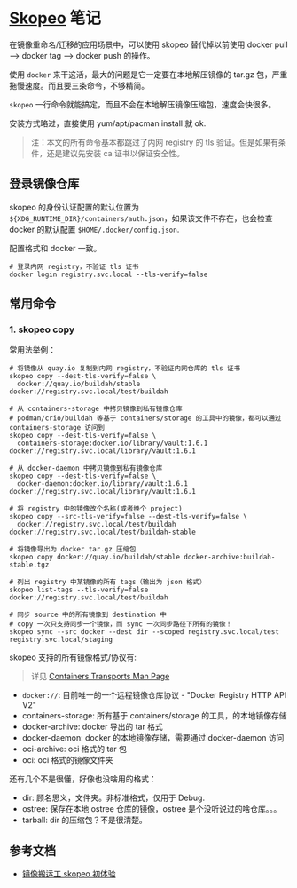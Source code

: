 # [Skopeo](https://github.com/containers/skopeo) 笔记

在镜像重命名/迁移的应用场景中，可以使用 skopeo 替代掉以前使用 docker pull –> docker tag –> docker push 的操作。

使用 `docker` 来干这活，最大的问题是它一定要在本地解压镜像的 tar.gz 包，严重拖慢速度。而且要三条命令，不够精简。

`skopeo` 一行命令就能搞定，而且不会在本地解压镜像压缩包，速度会快很多。

安装方式略过，直接使用 yum/apt/pacman install 就 ok.

>注：本文的所有命令基本都跳过了内网 registry 的 tls 验证。但是如果有条件，还是建议先安装 ca 证书以保证安全性。

## 登录镜像仓库

skopeo 的身份认证配置的默认位置为 ` ${XDG_RUNTIME_DIR}/containers/auth.json`，如果该文件不存在，也会检查 docker 的默认配置 `$HOME/.docker/config.json`.

配置格式和 docker 一致。

```
# 登录内网 registry，不验证 tls 证书
docker login registry.svc.local --tls-verify=false
```

## 常用命令

### 1. skopeo copy

常用法举例：
```shell
# 将镜像从 quay.io 复制到内网 registry，不验证内网仓库的 tls 证书 
skopeo copy --dest-tls-verify=false \
  docker://quay.io/buildah/stable docker://registry.svc.local/test/buildah
  
# 从 containers-storage 中拷贝镜像到私有镜像仓库
# podman/crio/buildah 等基于 containers/storage 的工具中的镜像，都可以通过 containers-storage 访问到
skopeo copy --dest-tls-verify=false \
  containers-storage:docker.io/library/vault:1.6.1 docker://registry.svc.local/library/vault:1.6.1 

# 从 docker-daemon 中拷贝镜像到私有镜像仓库
skopeo copy --dest-tls-verify=false \
  docker-daemon:docker.io/library/vault:1.6.1 docker://registry.svc.local/library/vault:1.6.1 

# 将 registry 中的镜像改个名称(或者换个 project)
skopeo copy --src-tls-verify=false --dest-tls-verify=false \
  docker://registry.svc.local/test/buildah docker://registry.svc.local/test/buildah-stable

# 将镜像导出为 docker tar.gz 压缩包
skopeo copy docker://quay.io/buildah/stable docker-archive:buildah-stable.tgz

# 列出 registry 中某镜像的所有 tags（输出为 json 格式）
skopeo list-tags --tls-verify=false docker://registry.svc.local/test/buildah

# 同步 source 中的所有镜像到 destination 中
# copy 一次只支持同步一个镜像，而 sync 一次同步路径下所有的镜像！
skopeo sync --src docker --dest dir --scoped registry.svc.local/test registry.svc.local/staging
```

skopeo 支持的所有镜像格式/协议有:

>详见 [Containers Transports Man Page](https://github.com/containers/image/blob/master/docs/containers-transports.5.md)

- `docker://`: 目前唯一的一个远程镜像仓库协议 - "Docker Registry HTTP API V2"
- containers-storage: 所有基于 containers/storage 的工具，的本地镜像存储
- docker-archive: docker 导出的 tar 格式
- docker-daemon: docker 的本地镜像存储，需要通过 docker-daemon 访问
- oci-archive: oci 格式的 tar 包
- oci: oci 格式的镜像文件夹

还有几个不是很懂，好像也没啥用的格式：

- dir: 顾名思义，文件夹。非标准格式，仅用于 Debug.
- ostree: 保存在本地 ostree 仓库的镜像，ostree 是个没听说过的啥仓库。。。
- tarball: dir 的压缩包？不是很清楚。


## 参考文档

- [镜像搬运工 skopeo 初体验](https://blog.k8s.li/skopeo.html)
